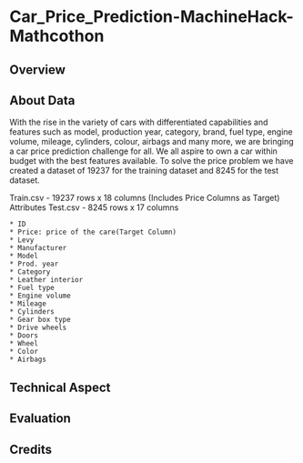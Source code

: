 # Car_Price_Prediction-MachineHack-Mathcothon

## Overview



## About Data

With the rise in the variety of cars with differentiated capabilities and features such as model, production year, category, brand, fuel type, engine volume, mileage, cylinders, colour, airbags and many more, we are bringing a car price prediction challenge for all. We all aspire to own a car within budget with the best features available. To solve the price problem we have created a dataset of 19237 for the training dataset and 8245 for the test dataset.

Train.csv - 19237 rows x 18 columns (Includes Price Columns as Target)
Attributes
Test.csv - 8245 rows x 17 columns

    * ID
    * Price: price of the care(Target Column)
    * Levy
    * Manufacturer
    * Model
    * Prod. year
    * Category
    * Leather interior
    * Fuel type
    * Engine volume
    * Mileage
    * Cylinders
    * Gear box type
    * Drive wheels
    * Doors
    * Wheel
    * Color
    * Airbags



## Technical Aspect

## Evaluation

## Credits

